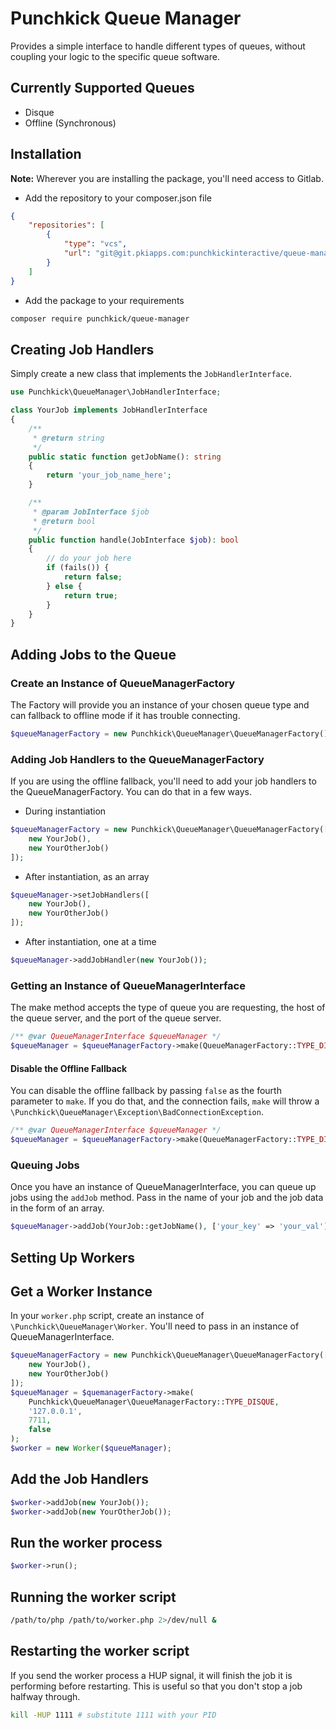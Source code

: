 # Punchkick Queue Manager

Provides a simple interface to handle different types of queues, without coupling your logic to the specific queue software.

## Currently Supported Queues

* Disque
* Offline (Synchronous)

## Installation

__Note:__ Wherever you are installing the package, you'll need access to Gitlab.

* Add the repository to your composer.json file
```json
{
    "repositories": [
        {
            "type": "vcs", 
            "url": "git@git.pkiapps.com:punchkickinteractive/queue-manager.git"
        }
    ]
}
```

* Add the package to your requirements  
```bash
composer require punchkick/queue-manager
```


## Creating Job Handlers

Simply create a new class that implements the `JobHandlerInterface`.

```php
use Punchkick\QueueManager\JobHandlerInterface;

class YourJob implements JobHandlerInterface
{
    /**
     * @return string
     */
    public static function getJobName(): string
    {
        return 'your_job_name_here';
    }

    /**
     * @param JobInterface $job
     * @return bool
     */
    public function handle(JobInterface $job): bool
    {
        // do your job here
        if (fails()) {
            return false;
        } else {
            return true;
        }
    }
}
```

## Adding Jobs to the Queue

### Create an Instance of QueueManagerFactory

The Factory will provide you an instance of your chosen queue type and can 
fallback to offline mode if it has trouble connecting.

```php
$queueManagerFactory = new Punchkick\QueueManager\QueueManagerFactory();
```

### Adding Job Handlers to the QueueManagerFactory

If you are using the offline fallback, you'll need to add your job handlers to
the QueueManagerFactory. You can do that in a few ways.

* During instantiation

```php
$queueManagerFactory = new Punchkick\QueueManager\QueueManagerFactory([
    new YourJob(), 
    new YourOtherJob()
]);
```

* After instantiation, as an array

```php
$queueManager->setJobHandlers([
    new YourJob(), 
    new YourOtherJob()
]);
```

* After instantiation, one at a time

```php
$queueManager->addJobHandler(new YourJob());
```

### Getting an Instance of QueueManagerInterface

The make method accepts the type of queue you are requesting, the host of the 
queue server, and the port of the queue server.

```php
/** @var QueueManagerInterface $queueManager */
$queueManager = $queueManagerFactory->make(QueueManagerFactory::TYPE_DISQUE, 127.0.0.1, 7711);
```

#### Disable the Offline Fallback

You can disable the offline fallback by passing `false` as the fourth parameter to `make`.
If you do that, and the connection fails, `make` will throw a 
`\Punchkick\QueueManager\Exception\BadConnectionException`.

```php
/** @var QueueManagerInterface $queueManager */
$queueManager = $queueManagerFactory->make(QueueManagerFactory::TYPE_DISQUE, 127.0.0.1, 7711, false);
```

### Queuing Jobs

Once you have an instance of QueueManagerInterface, you can queue up jobs using 
the `addJob` method. Pass in the name of your job and the job data in the form 
of an array.

```php
$queueManager->addJob(YourJob::getJobName(), ['your_key' => 'your_val']);
```


## Setting Up Workers

## Get a Worker Instance

In your `worker.php` script, create an instance of 
`\Punchkick\QueueManager\Worker`. You'll need to pass in an instance of 
QueueManagerInterface.

```php
$queueManagerFactory = new Punchkick\QueueManager\QueueManagerFactory([
    new YourJob(), 
    new YourOtherJob()
]);
$queueManager = $quemanagerFactory->make(
    Punchkick\QueueManager\QueueManagerFactory::TYPE_DISQUE, 
    '127.0.0.1', 
    7711, 
    false
);
$worker = new Worker($queueManager);
```

## Add the Job Handlers

```php
$worker->addJob(new YourJob());
$worker->addJob(new YourOtherJob());
```

## Run the worker process

```php
$worker->run();
```

## Running the worker script

```bash
/path/to/php /path/to/worker.php 2>/dev/null &
```

## Restarting the worker script

If you send the worker process a HUP signal, it will finish the job it is 
performing before restarting. This is useful so that you don't stop a job 
halfway through.

```bash
kill -HUP 1111 # substitute 1111 with your PID
```